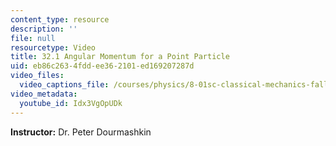 ```yaml
---
content_type: resource
description: ''
file: null
resourcetype: Video
title: 32.1 Angular Momentum for a Point Particle
uid: eb86c263-4fdd-ee36-2101-ed169207287d
video_files:
  video_captions_file: /courses/physics/8-01sc-classical-mechanics-fall-2016/week-11-angular-momentum/32.1-angular-momentum-for-a-point-particle/32.1-angular-momentum-for-a-point-particle/Idx3VgOpUDk.vtt
video_metadata:
  youtube_id: Idx3VgOpUDk
---
```


**Instructor:** Dr. Peter Dourmashkin